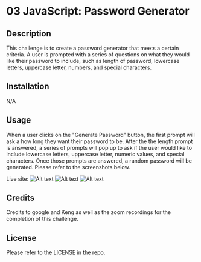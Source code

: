 # 03 JavaScript: Password Generator

## Description

This challenge is to create a password generator that meets a certain criteria. A user is prompted with a series of questions on what they would like their password to include, such as length of password, lowercase letters, uppercase letter, numbers, and special characters.


## Installation

N/A


## Usage

When a user clicks on the "Generate Password" button, the first prompt will ask a how long they want their password to be. After the the length prompt is answered, a series of prompts will pop up to ask if the user would like to include lowercase letters, uppercase letter, numeric values, and special characters. Once those prompts are answered, a random password will be generated. Please refer to the screenshots below.

Live site: 
![Alt text](<assets/images/Screenshot 2023-09-18 at 5.09.38 PM.png>)
![Alt text](<assets/images/Screenshot 2023-09-18 at 5.17.02 PM.png>)
![Alt text](<assets/images/Screenshot 2023-09-18 at 5.12.04 PM.png>)


## Credits

Credits to google and Keng as well as the zoom recordings for the completion of this challenge.


## License

Please refer to the LICENSE in the repo.
